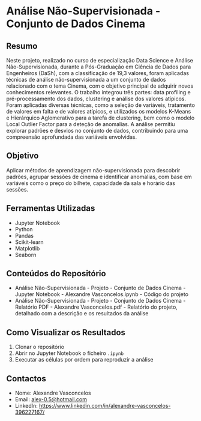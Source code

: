 # Análise Não-Supervisionada - Conjunto de Dados Cinema

## Resumo
Neste projeto, realizado no curso de especialização Data Science e Análise Não-Supervisionada, durante a Pós-Graduação em Ciência de Dados para Engenheiros (DaSh), com a classificação de 19,3 valores, foram aplicadas técnicas de análise não-supervisionada a um conjunto de dados relacionado com o tema Cinema, com o objetivo principal de adquirir novos conhecimentos relevantes.
O trabalho integrou três partes: data profiling e pré-processamento dos dados, clustering e análise dos valores atípicos.
Foram aplicadas diversas técnicas, como a seleção de variáveis, tratamento de valores em falta e de valores atípicos, e utilizados os modelos K-Means e Hierárquico Aglomerativo para a tarefa de clustering, bem como o modelo Local Outlier Factor para a deteção de anomalias.
A análise permitiu explorar padrões e desvios no conjunto de dados, contribuindo para uma compreensão aprofundada das variáveis envolvidas.

## Objetivo
Aplicar métodos de aprendizagem não-supervisionada para descobrir padrões, agrupar sessões de cinema e identificar anomalias, com base em variáveis como o preço do bilhete, capacidade da sala e horário das sessões.

## Ferramentas Utilizadas
- Jupyter Notebook
- Python
- Pandas
- Scikit-learn
- Matplotlib
- Seaborn

## Conteúdos do Repositório
- Análise Não-Supervisionada - Projeto - Conjunto de Dados Cinema - Jupyter Notebook - Alexandre Vasconcelos.ipynb - Código do projeto
- Análise Não-Supervisionada - Projeto - Conjunto de Dados Cinema - Relatório PDF - Alexandre Vasconcelos.pdf - Relatório do projeto, detalhado com a descrição e os resultados da análise

## Como Visualizar os Resultados
1. Clonar o repositório
2. Abrir no Jupyter Notebook o ficheiro `.ipynb`
3. Executar as células por ordem para reproduzir a análise

## Contactos
- Nome: Alexandre Vasconcelos  
- Email: alex-0.5@hotmail.com
- LinkedIn: https://www.linkedin.com/in/alexandre-vasconcelos-396227167/

